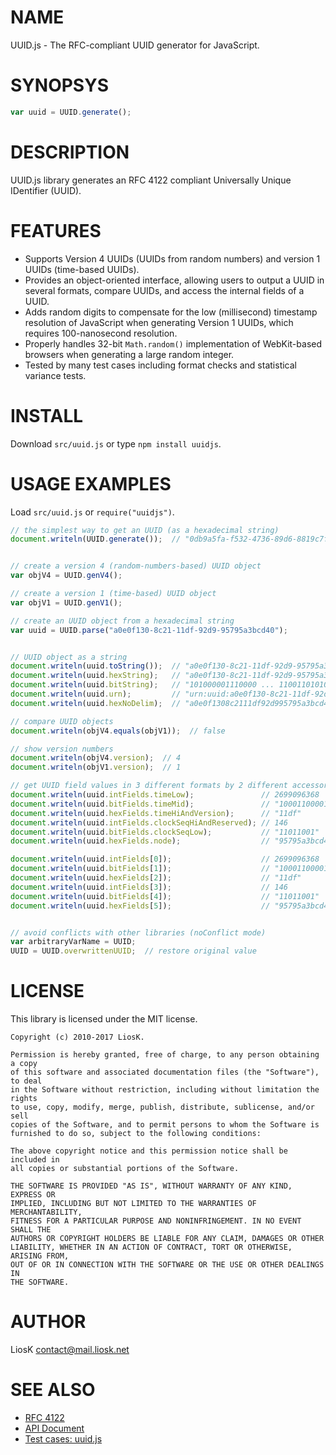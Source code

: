 # NAME

UUID.js - The RFC-compliant UUID generator for JavaScript.

# SYNOPSYS

```javascript
var uuid = UUID.generate();
```

# DESCRIPTION

UUID.js library generates an RFC 4122 compliant Universally Unique IDentifier (UUID).

# FEATURES

* Supports Version 4 UUIDs (UUIDs from random numbers) and version 1 UUIDs (time-based UUIDs).
* Provides an object-oriented interface, allowing users to output a UUID in several formats, compare UUIDs, and access the internal fields of a UUID.
* Adds random digits to compensate for the low (millisecond) timestamp resolution of JavaScript when generating Version 1 UUIDs, which requires 100-nanosecond resolution.
* Properly handles 32-bit `Math.random()` implementation of WebKit-based browsers when generating a large random integer.
* Tested by many test cases including format checks and statistical variance tests.

# INSTALL

Download `src/uuid.js` or type `npm install uuidjs`.

# USAGE EXAMPLES

Load `src/uuid.js` or `require("uuidjs")`.

```javascript
// the simplest way to get an UUID (as a hexadecimal string)
document.writeln(UUID.generate());  // "0db9a5fa-f532-4736-89d6-8819c7f3ac7b"


// create a version 4 (random-numbers-based) UUID object
var objV4 = UUID.genV4();

// create a version 1 (time-based) UUID object
var objV1 = UUID.genV1();

// create an UUID object from a hexadecimal string
var uuid = UUID.parse("a0e0f130-8c21-11df-92d9-95795a3bcd40");


// UUID object as a string
document.writeln(uuid.toString());  // "a0e0f130-8c21-11df-92d9-95795a3bcd40"
document.writeln(uuid.hexString);   // "a0e0f130-8c21-11df-92d9-95795a3bcd40"
document.writeln(uuid.bitString);   // "101000001110000 ... 1100110101000000"
document.writeln(uuid.urn);         // "urn:uuid:a0e0f130-8c21-11df-92d9-95795a3bcd40"
document.writeln(uuid.hexNoDelim);  // "a0e0f1308c2111df92d995795a3bcd40"

// compare UUID objects
document.writeln(objV4.equals(objV1));  // false

// show version numbers
document.writeln(objV4.version);  // 4
document.writeln(objV1.version);  // 1

// get UUID field values in 3 different formats by 2 different accessors
document.writeln(uuid.intFields.timeLow);               // 2699096368
document.writeln(uuid.bitFields.timeMid);               // "1000110000100001"
document.writeln(uuid.hexFields.timeHiAndVersion);      // "11df"
document.writeln(uuid.intFields.clockSeqHiAndReserved); // 146
document.writeln(uuid.bitFields.clockSeqLow);           // "11011001"
document.writeln(uuid.hexFields.node);                  // "95795a3bcd40"

document.writeln(uuid.intFields[0]);                    // 2699096368
document.writeln(uuid.bitFields[1]);                    // "1000110000100001"
document.writeln(uuid.hexFields[2]);                    // "11df"
document.writeln(uuid.intFields[3]);                    // 146
document.writeln(uuid.bitFields[4]);                    // "11011001"
document.writeln(uuid.hexFields[5]);                    // "95795a3bcd40"


// avoid conflicts with other libraries (noConflict mode)
var arbitraryVarName = UUID;
UUID = UUID.overwrittenUUID;  // restore original value
```

# LICENSE

This library is licensed under the MIT license.

    Copyright (c) 2010-2017 LiosK.

    Permission is hereby granted, free of charge, to any person obtaining a copy
    of this software and associated documentation files (the "Software"), to deal
    in the Software without restriction, including without limitation the rights
    to use, copy, modify, merge, publish, distribute, sublicense, and/or sell
    copies of the Software, and to permit persons to whom the Software is
    furnished to do so, subject to the following conditions:

    The above copyright notice and this permission notice shall be included in
    all copies or substantial portions of the Software.

    THE SOFTWARE IS PROVIDED "AS IS", WITHOUT WARRANTY OF ANY KIND, EXPRESS OR
    IMPLIED, INCLUDING BUT NOT LIMITED TO THE WARRANTIES OF MERCHANTABILITY,
    FITNESS FOR A PARTICULAR PURPOSE AND NONINFRINGEMENT. IN NO EVENT SHALL THE
    AUTHORS OR COPYRIGHT HOLDERS BE LIABLE FOR ANY CLAIM, DAMAGES OR OTHER
    LIABILITY, WHETHER IN AN ACTION OF CONTRACT, TORT OR OTHERWISE, ARISING FROM,
    OUT OF OR IN CONNECTION WITH THE SOFTWARE OR THE USE OR OTHER DEALINGS IN
    THE SOFTWARE.

# AUTHOR

LiosK <contact@mail.liosk.net>

# SEE ALSO

* [RFC 4122](https://www.ietf.org/rfc/rfc4122.txt)
* [API Document](https://liosk.github.io/UUID.js/doc/symbols/UUID.html)
* [Test cases: uuid.js](https://liosk.github.io/UUID.js/test/test.uuid.js.html)
